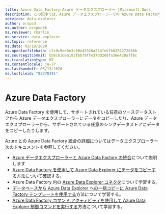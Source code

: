 ```yaml
---
title: Azure Data Factory-Azure データエクスプローラー |Microsoft Docs
description: この記事では、Azure データエクスプローラーでの Azure Data Factory について説明します。
services: data-explorer
author: orspod
ms.author: orspodek
ms.reviewer: rkarlin
ms.service: data-explorer
ms.topic: reference
ms.date: 03/19/2020
ms.openlocfilehash: c7c0c9ee6e3c90e42926a254feb7b0374272856b
ms.sourcegitcommit: bb8c61dea193fbbf9ffe37dd200fa36e428aff8c
ms.translationtype: MT
ms.contentlocale: ja-JP
ms.lasthandoff: 05/13/2020
ms.locfileid: "83370391"
---
```

# <a name="azure-data-factory"></a>Azure Data Factory

Azure Data Factory を使用して、サポートされている任意のソースデータストアから Azure データエクスプローラーにデータをコピーしたり、Azure データエクスプローラーから、サポートされている任意のシンクデータストアにデータをコピーしたりします。

Azure との Azure Data Factory 統合の詳細についてはデータエクスプローラー次のドキュメントを参照してください。

* [Azure データエクスプローラーと Azure Data Factory の統合](../../data-factory-integration.md)について説明します 
* [Azure Data Factory を使用して Azure Data Explorer にデータをコピーする](../../data-factory-load-data.md)方法について確認する。
* Azure Data Factory 内の [Azure Data Explorer コネクタ](https://docs.microsoft.com/azure/data-factory/connector-azure-data-explorer)について学習する。
* [データベースから Azure Data Explorer への一括コピーに Azure Data Factory テンプレートを使用する](../../data-factory-template.md)方法について学習する。
* [Azure Data Factory コマンド アクティビティを使用して Azure Data Explorer 制御コマンドを実行する](../../data-factory-command-activity.md)方法について学習する。
 